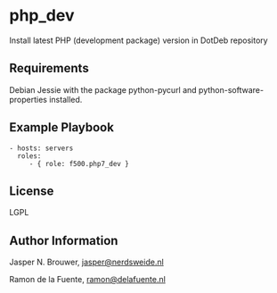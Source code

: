php_dev
========

Install latest PHP (development package) version in DotDeb repository

Requirements
------------

Debian Jessie with the package python-pycurl and python-software-properties installed.

Example Playbook
-------------------------

    - hosts: servers
      roles:
         - { role: f500.php7_dev }

License
-------

LGPL

Author Information
------------------

Jasper N. Brouwer, jasper@nerdsweide.nl

Ramon de la Fuente, ramon@delafuente.nl
